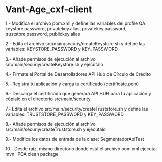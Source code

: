 # Vant-Age_cxf-client

1.- Modifica el archivo pom.xml y define las variables del profile QA: keystore.password, privatekey.alias, privatekey.password, truststore.password, publickey.alias

2.- Edita el archivo src/main/securiy/createKeystore.sh y define las variables: KEYSTORE_PASSWORD y KEY_PASSWORD

3.- Añade permisos de ejecución al archivo src/main/securiy/createKeystore.sh y ejecútalo

4.- Fírmate al Portal de Desarrolladores API Hub de Círculo de Crédito

5.- Registra tu aplicación y carga tu certificado (certificate.pem)

6.- Descarga el certificado que generará API HUB para tu aplicación y cópialo en el directorio src/main/security

7.- Edita el archivo src/main/security/createTruststore.sh y define las variables: TRUSTSTORE_PASSWORD y KEY_PASSWORD

8.- Añade permisos de ejecución al archivo src/main/securiy/createTruststore.sh y ejecútalo

9.- Modifica los datos de entrada de la clase: SegmentadorApiTest 

10.- Desde raíz, mismo directorio donde está el archivo pom.xml ejecuta: mvn -PQA clean package
